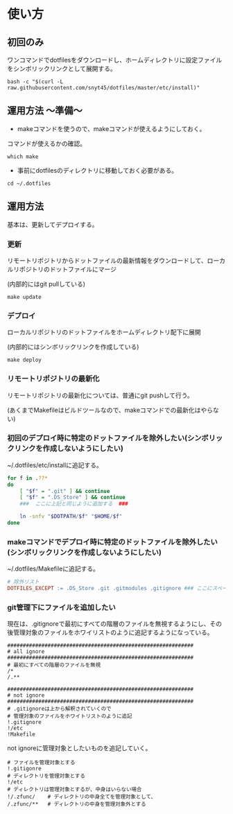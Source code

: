 # 使い方
## 初回のみ
ワンコマンドでdotfilesをダウンロードし、ホームディレクトリに設定ファイルをシンボリックリンクとして展開する。
```
bash -c "$(curl -L raw.githubusercontent.com/snyt45/dotfiles/master/etc/install)"
```

## 運用方法 〜準備〜
* makeコマンドを使うので、makeコマンドが使えるようにしておく。

コマンドが使えるかの確認。
```
which make
```

* 事前にdotfilesのディレクトリに移動しておく必要がある。
```
cd ~/.dotfiles
```

## 運用方法
基本は、更新してデプロイする。

### 更新
リモートリポジトリからドットファイルの最新情報をダウンロードして、ローカルリポジトリのドットファイルにマージ

(内部的にはgit pullしている)

```
make update
```

### デプロイ
ローカルリポジトリのドットファイルをホームディレクトリ配下に展開
 
(内部的にはシンボリックリンクを作成している)
 
 ```
 make deploy
 ```
 
### リモートリポジトリの最新化
リモートリポジトリの最新化については、普通にgit pushして行う。

(あくまでMakefileはビルドツールなので、makeコマンドでの最新化はやらない)

### 初回のデプロイ時に特定のドットファイルを除外したい(シンボリックリンクを作成しないようにしたい)
~/.dotfiles/etc/installに追記する。

```sh
for f in .??*
do
    [ "$f" = ".git" ] && continue
    [ "$f" = ".DS_Store" ] && continue
    ###  ここに上記と同じように追加する  ###

    ln -snfv "$DOTPATH/$f" "$HOME/$f"
done
```

### makeコマンドでデプロイ時に特定のドットファイルを除外したい(シンボリックリンクを作成しないようにしたい)
~/.dotfiles/Makefileに追記する。

```makefile
# 除外リスト
DOTFILES_EXCEPT := .DS_Store .git .gitmodules .gitignore ### ここにスペース空けて追加 ###
```

### git管理下にファイルを追加したい
現在は、.gitignoreで最初にすべての階層のファイルを無視するようにし、その後管理対象のファイルをホワイリストのように追記するようになっている。

```
############################################################
# all ignore
############################################################
# 最初にすべての階層のファイルを無視
/*
/.**

############################################################
# not ignore
############################################################
# .gitignoreは上から解釈されていくので
# 管理対象のファイルをホワイトリストのように追記
!.gitignore
!/etc
!Makefile
```

not ignoreに管理対象としたいものを追記していく。
```
# ファイルを管理対象とする
!.gitigonre 
# ディレクトリを管理対象とする
!/etc       
# ディレクトリは管理対象とするが、中身はいらない場合
!/.zfunc/    # ディレクトリの中身全てを管理対象として、
/.zfunc/**   # ディレクトリの中身を管理対象外とする
```
